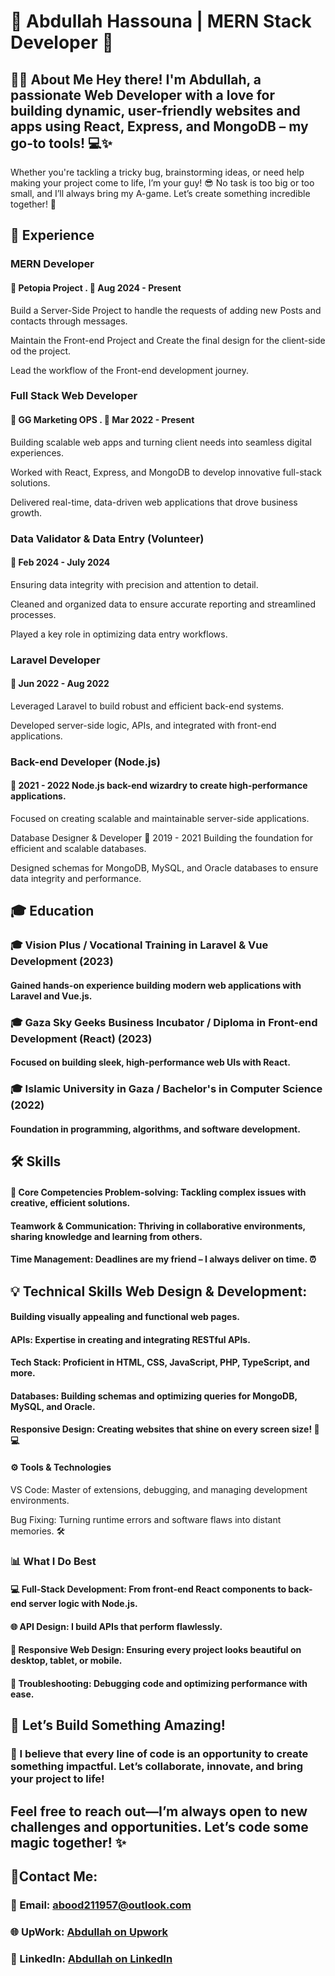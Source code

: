# 🌟 Abdullah Hassouna | MERN Stack Developer 🚀

## 👨‍💻 About Me Hey there! I'm Abdullah, a passionate Web Developer with a love for building dynamic, user-friendly websites and apps using React, Express, and MongoDB – my go-to tools! 💻✨

Whether you're tackling a tricky bug, brainstorming ideas, or need help making your project come to life, I’m your guy! 😎 No task is too big or too small, and I’ll always bring my A-game. Let’s create something incredible together! 🌟

## 💼 Experience

### MERN Developer
#### 🏢 Petopia Project . 📅 Aug 2024 - Present 

Build a Server-Side Project to handle the requests of adding new Posts and contacts through messages.

Maintain the Front-end Project and Create the final design for the client-side od the project.

Lead the workflow of the Front-end development journey.

### Full Stack Web Developer
#### 🏢 GG Marketing OPS . 📅 Mar 2022 - Present

Building scalable web apps and turning client needs into seamless digital experiences.

Worked with React, Express, and MongoDB to develop innovative full-stack solutions.

Delivered real-time, data-driven web applications that drove business growth.

### Data Validator & Data Entry (Volunteer) 
#### 🏢 Feb 2024 - July 2024 

Ensuring data integrity with precision and attention to detail.

Cleaned and organized data to ensure accurate reporting and streamlined processes.

Played a key role in optimizing data entry workflows.

### Laravel Developer 
#### 🏢 Jun 2022 - Aug 2022 

Leveraged Laravel to build robust and efficient back-end systems.

Developed server-side logic, APIs, and integrated with front-end applications.

### Back-end Developer (Node.js) 
#### 🏢 2021 - 2022 Node.js back-end wizardry to create high-performance applications.

Focused on creating scalable and maintainable server-side applications.

Database Designer & Developer 🏢 2019 - 2021 Building the foundation for efficient and scalable databases.

Designed schemas for MongoDB, MySQL, and Oracle databases to ensure data integrity and performance.

## 🎓 Education 

### 🎓 Vision Plus / Vocational Training in Laravel & Vue Development (2023) 

#### Gained hands-on experience building modern web applications with Laravel and Vue.js.

### 🎓 Gaza Sky Geeks Business Incubator / Diploma in Front-end Development (React) (2023) 

#### Focused on building sleek, high-performance web UIs with React.

### 🎓 Islamic University in Gaza / Bachelor's in Computer Science (2022)

#### Foundation in programming, algorithms, and software development.

## 🛠️ Skills 
#### 🧩 Core Competencies Problem-solving: Tackling complex issues with creative, efficient solutions.

#### Teamwork & Communication: Thriving in collaborative environments, sharing knowledge and learning from others.

#### Time Management: Deadlines are my friend – I always deliver on time. ⏰

## 💡 Technical Skills Web Design & Development:
####  Building visually appealing and functional web pages.

#### APIs: Expertise in creating and integrating RESTful APIs.

#### Tech Stack: Proficient in HTML, CSS, JavaScript, PHP, TypeScript, and more.

#### Databases: Building schemas and optimizing queries for MongoDB, MySQL, and Oracle.

#### Responsive Design: Creating websites that shine on every screen size! 📱💻

#### ⚙️ Tools & Technologies

VS Code: Master of extensions, debugging, and managing development environments.

Bug Fixing: Turning runtime errors and software flaws into distant memories. 🛠️

### 📊 What I Do Best 

#### 💻 Full-Stack Development: From front-end React components to back-end server logic with Node.js. 

#### 🌐 API Design: I build APIs that perform flawlessly. 

#### 📱 Responsive Web Design: Ensuring every project looks beautiful on desktop, tablet, or mobile. 

#### 🔧 Troubleshooting: Debugging code and optimizing performance with ease.

## 🌱 Let’s Build Something Amazing!
### 🚀 I believe that every line of code is an opportunity to create something impactful. Let’s collaborate, innovate, and bring your project to life!

## Feel free to reach out—I’m always open to new challenges and opportunities. Let’s code some magic together! ✨

## 🤝Contact Me: 

### 📧 Email: abood211957@outlook.com 
### 🌐 UpWork: [Abdullah on Upwork](https://upwork.com/freelancers/abdullahhassouna) 
### 🔗 LinkedIn: [Abdullah on LinkedIn](https://www.linkedin.com/in/abdullahhassouna/?lipi=urn%3Ali%3Apage%3Ad_flagship3_feed%3B3PwPAgrKRn6VmZErC53ntQ%3D%3D)
